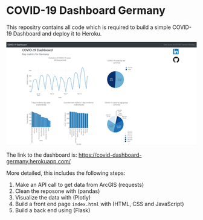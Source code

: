 # COVID-19 Dashboard Germany

This repositry contains all code which is required to build a simple COVID-19 Dashboard and deploy it to Heroku.

![COVID-19 Dashboard Germany](/myapp/static/img/covid_dashboard_germany.png)

The link to the dashboard is: https://covid-dashboard-germany.herokuapp.com/

More detailed, this includes the following steps:
1. Make an API call to get data from ArcGIS (requests)
2. Clean the reposone with (pandas)
3. Visualize the data with (Plotly)
4. Build a front end page `index.html` with (HTML, CSS and JavaScript)
5. Build a back end using (Flask)

